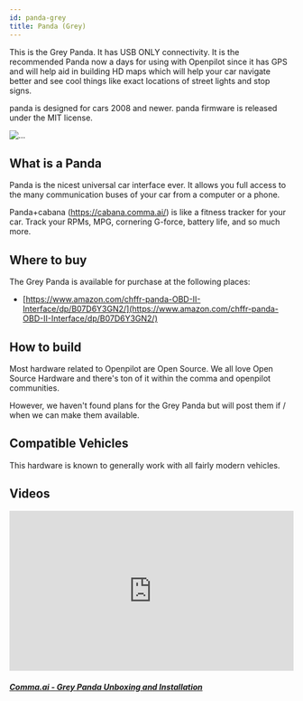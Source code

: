 ```yaml
---
id: panda-grey
title: Panda (Grey)
---
```


This is the Grey Panda.  It has USB ONLY connectivity.
It is the recommended Panda now a days for using with Openpilot since it has GPS and will help aid in building HD maps which will help your car navigate better and see cool things like exact locations of street lights and stop signs.

panda is designed for cars 2008 and newer. panda firmware is released under the MIT license.

<div class="image-wrap m-3 col-sm-5">
<img src="https://dl.airtable.com/8QJIdjchQbW5tXmU6n7y_image.png" class="rounded img-fluid img-thumbnail" alt="...">
</div>

## What is a Panda
Panda is the nicest universal car interface ever. It allows you full access to the many communication buses of your car from a computer or a phone.

Panda+cabana (https://cabana.comma.ai/) is like a fitness tracker for your car. Track your RPMs, MPG, cornering G-force, battery life, and so much more.


## Where to buy

The Grey Panda is available for purchase at the following places:

* [https://www.amazon.com/chffr-panda-OBD-II-Interface/dp/B07D6Y3GN2/](https://www.amazon.com/chffr-panda-OBD-II-Interface/dp/B07D6Y3GN2/)


## How to build

Most hardware related to Openpilot are Open Source.
We all love Open Source Hardware and there's ton of it within the comma and openpilot communities.

However, we haven't found plans for the Grey Panda but will post them if / when we can make them available.

## Compatible Vehicles

This hardware is known to generally work with all fairly modern vehicles.



## Videos

<div class="card-deck">
<div class="card">
<div class="card-image">
<div class="embed-responsive embed-responsive-16by9">
<div style="left: 0; width: 100%; height: 0; position: relative; padding-bottom: 56.2493%;"><iframe src="https://www.youtube.com/embed/dypvyXNbsDs?rel=0&amp;showinfo=0" style="border: 0; top: 0; left: 0; width: 100%; height: 100%; position: absolute;" allowfullscreen scrolling="no"></iframe></div>
</div>
</div>
<div class="card-body">
<h5 class="card-title"><a href="https://www.youtube.com/watch?v&#x3D;dypvyXNbsDs" target="_blank">Comma.ai - Grey Panda Unboxing and Installation</a></h5>

</div>
</div>
</div>
      